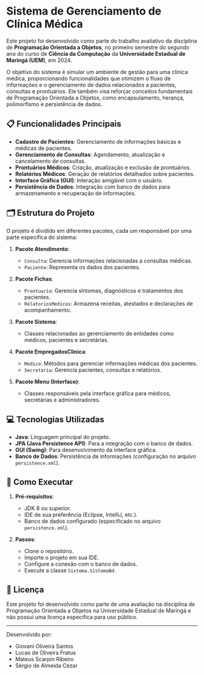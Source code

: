 # Sistema de Gerenciamento de Clínica Médica

Este projeto foi desenvolvido como parte do trabalho avaliativo da disciplina de **Programação Orientada a Objetos**, no primeiro semestre do segundo ano do curso de **Ciência da Computação** da **Universidade Estadual de Maringá (UEM)**, em 2024. 

O objetivo do sistema é simular um ambiente de gestão para uma clínica médica, proporcionando funcionalidades que otimizem o fluxo de informações e o gerenciamento de dados relacionados a pacientes, consultas e prontuários. Ele também visa reforçar conceitos fundamentais de Programação Orientada a Objetos, como encapsulamento, herança, polimorfismo e persistência de dados.


## 📋 Funcionalidades Principais

- **Cadastro de Pacientes**: Gerenciamento de informações básicas e médicas de pacientes.
- **Gerenciamento de Consultas**: Agendamento, atualização e cancelamento de consultas.
- **Prontuários Médicos**: Criação, atualização e exclusão de prontuários.
- **Relatórios Médicos**: Geração de relatórios detalhados sobre pacientes.
- **Interface Gráfica (GUI)**: Interação amigável com o usuário.
- **Persistência de Dados**: Integração com banco de dados para armazenamento e recuperação de informações.

## 🗂 Estrutura do Projeto

O projeto é dividido em diferentes pacotes, cada um responsável por uma parte específica do sistema:

1. **Pacote Atendimento**:
   - `Consulta`: Gerencia informações relacionadas a consultas médicas.
   - `Paciente`: Representa os dados dos pacientes.

2. **Pacote Fichas**:
   - `Prontuario`: Gerencia sintomas, diagnósticos e tratamentos dos pacientes.
   - `RelatoriosMedicos`: Armazena receitas, atestados e declarações de acompanhamento.

3. **Pacote Sistema**:
   - Classes relacionadas ao gerenciamento de entidades como médicos, pacientes e secretárias.

4. **Pacote EmpregadosClinica**:
   - `Medico`: Métodos para gerenciar informações médicas dos pacientes.
   - `Secretaria`: Gerencia pacientes, consultas e relatórios.

5. **Pacote Menu (Interface)**:
   - Classes responsáveis pela interface gráfica para médicos, secretárias e administradores.

## 💻 Tecnologias Utilizadas

- **Java**: Linguagem principal do projeto.
- **JPA (Java Persistence API)**: Para a integração com o banco de dados.
- **GUI (Swing)**: Para desenvolvimento da interface gráfica.
- **Banco de Dados**: Persistência de informações (configuração no arquivo `persistence.xml`).

## 🚀 Como Executar

1. **Pré-requisitos**:
   - JDK 8 ou superior.
   - IDE de sua preferência (Eclipse, IntelliJ, etc.).
   - Banco de dados configurado (especificado no arquivo `persistence.xml`).

2. **Passos**:
   - Clone o repositório.
   - Importe o projeto em sua IDE.
   - Configure a conexão com o banco de dados.
   - Execute a classe `Sistema.SistemaBd`.

## 📄 Licença

Este projeto foi desenvolvido como parte de uma avaliação na disciplina de Programação Orientada a Objetos na Universidade Estadual de Maringá e não possui uma licença específica para uso público.

---

Desenvolvido por:
- Giovani Oliveira Santos
- Lucas de Oliveira Fratus
- Mateus Scarpin Ribeiro
- Sérgio de Almeida Cézar
